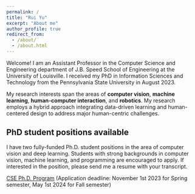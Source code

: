 ```yaml
---
permalink: /
title: "Rui Yu"
excerpt: "About me"
author_profile: true
redirect_from: 
  - /about/
  - /about.html
---
```

Welcome! I am an Assistant Professor in the Computer Science and Engineering department of J.B. Speed School of Engineering at the University of Louisville. I received my PhD in Information Sciences and Technology from the Pennsylvania State University in August 2023.

My research interests span the areas of **computer vision**, **machine learning**, **human-computer interaction**, and **robotics**. My research employs a hybrid approach integrating data-driven learning and human-centered design to address major human-centric challenges.

## PhD student positions available

I have two fully-funded Ph.D. student positions in the area of computer vision and deep learning. Students with strong backgrounds in computer vision, machine learning, and programming are encouraged to apply. If interested in the position, please send me a resume with your transcript.

[CSE Ph.D. Program](https://catalog.louisville.edu/graduate/programs-study/doctor-philosophy-computer-science-engineering/)
(Application deadline: November 1st 2023 for Spring semester, May 1st 2024 for Fall semester)